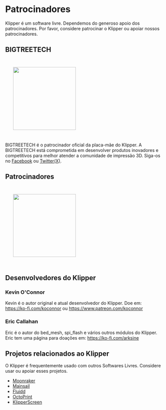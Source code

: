 # Patrocinadores

Klipper é um software livre. Dependemos do generoso apoio dos patrocinadores. Por favor, considere patrocinar o Klipper ou apoiar nossos patrocinadores.

## BIGTREETECH

[<img src="./img/sponsors/BTT_BTT.png" width="200" style="margin:25px"/>](https://bigtree-tech.com/collections/all-products)

BIGTREETECH é o patrocinador oficial da placa-mãe do Klipper. A BIGTREETECH está comprometida em desenvolver produtos inovadores e competitivos para melhor atender a comunidade de impressão 3D. Siga-os no [Facebook](https://www.facebook.com/BIGTREETECH) ou [Twitter(X)](https://twitter.com/BigTreeTech).

## Patrocinadores

[<img src="./img/sponsors/obico-light-horizontal.png" width="200" style="margin:25px" />](https://obico.io/klipper.html?source=klipper_sponsor)

## Desenvolvedores do Klipper

### Kevin O'Connor

Kevin é o autor original e atual desenvolvedor do Klipper. Doe em: <https://ko-fi.com/koconnor> ou <https://www.patreon.com/koconnor>

### Eric Callahan

Eric é o autor do bed_mesh, spi_flash e vários outros módulos do Klipper. Eric tem uma página para doações em: <https://ko-fi.com/arksine>

## Projetos relacionados ao Klipper

O Klipper é frequentemente usado com outros Softwares Livres. Considere usar ou apoiar esses projetos.

* [Moonraker](https://github.com/Arksine/moonraker)
* [Mainsail](https://github.com/mainsail-crew/mainsail)
* [Fluidd](https://github.com/fluidd-core/fluidd)
* [OctoPrint](https://octoprint.org/)
* [KlipperScreen](https://github.com/jordanruthe/KlipperScreen)
